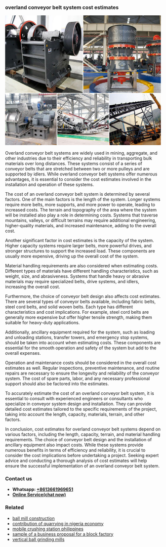 <h3>overland conveyor belt system cost estimates</h3><img src='1706753960.jpg' alt=''><p>Overland conveyor belt systems are widely used in mining, aggregate, and other industries due to their efficiency and reliability in transporting bulk materials over long distances. These systems consist of a series of conveyor belts that are stretched between two or more pulleys and are supported by idlers. While overland conveyor belt systems offer numerous advantages, it is essential to consider the cost estimates involved in the installation and operation of these systems.</p><p>The cost of an overland conveyor belt system is determined by several factors. One of the main factors is the length of the system. Longer systems require more belts, more supports, and more power to operate, leading to increased costs. The terrain and topography of the area where the system will be installed also play a role in determining costs. Systems that traverse mountains, valleys, or difficult terrains may require additional engineering, higher-quality materials, and increased maintenance, adding to the overall cost.</p><p>Another significant factor in cost estimates is the capacity of the system. Higher capacity systems require larger belts, more powerful drives, and stronger structures to support the increased load. These components are usually more expensive, driving up the overall cost of the system.</p><p>Material handling requirements are also considered when estimating costs. Different types of materials have different handling characteristics, such as weight, size, and abrasiveness. Systems that handle heavy or abrasive materials may require specialized belts, drive systems, and idlers, increasing the overall cost.</p><p>Furthermore, the choice of conveyor belt design also affects cost estimates. There are several types of conveyor belts available, including fabric belts, steel cord belts, and solid woven belts. Each type has different characteristics and cost implications. For example, steel cord belts are generally more expensive but offer higher tensile strength, making them suitable for heavy-duty applications.</p><p>Additionally, ancillary equipment required for the system, such as loading and unloading stations, transfer towers, and emergency stop systems, should be taken into account when estimating costs. These components are essential for the smooth operation and safety of the system but add to the overall expenses.</p><p>Operation and maintenance costs should be considered in the overall cost estimates as well. Regular inspections, preventive maintenance, and routine repairs are necessary to ensure the longevity and reliability of the conveyor system. The cost of spare parts, labor, and any necessary professional support should also be factored into the estimates.</p><p>To accurately estimate the cost of an overland conveyor belt system, it is essential to consult with experienced engineers or consultants who specialize in conveyor system design and installation. They can provide detailed cost estimates tailored to the specific requirements of the project, taking into account the length, capacity, materials, terrain, and other factors.</p><p>In conclusion, cost estimates for overland conveyor belt systems depend on various factors, including the length, capacity, terrain, and material handling requirements. The choice of conveyor belt design and the installation of ancillary equipment also impact costs. While these systems provide numerous benefits in terms of efficiency and reliability, it is crucial to consider the cost implications before undertaking a project. Seeking expert advice and conducting a thorough analysis of cost estimates will help ensure the successful implementation of an overland conveyor belt system.</p><h3>Contact us</h3><ul><li><strong>Whatsapp:&nbsp;<a href="https://wa.me/8613661969651">+8613661969651</a></strong></li><li><a href="https://swt.shibang-china.com/?git&amp;zhl&amp;overland conveyor belt system cost estimates"><strong>Online Service(chat now)</strong></a></li></ul><h3>Related</h3><ul><li><a href='ball mill construction.md'>ball mill construction</a></li><li><a href='contribution of quarrying in nigeria economy.md'>contribution of quarrying in nigeria economy</a></li><li><a href='mobile crushing station philippines.md'>mobile crushing station philippines</a></li><li><a href='sample of a business proposal for a block factory.md'>sample of a business proposal for a block factory</a></li><li><a href='vertical ball grinding mills.md'>vertical ball grinding mills</a></li></ul>